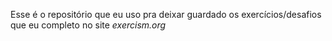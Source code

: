 Esse é o repositório que eu uso pra deixar guardado os exercícios/desafios que eu completo no site <em>exercism.org</em>
